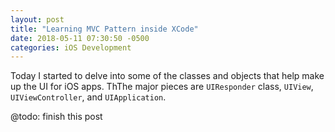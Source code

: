 ```yaml
---
layout: post
title: "Learning MVC Pattern inside XCode"
date: 2018-05-11 07:30:50 -0500
categories: iOS Development 
---
```


Today I started to delve into some of the classes and objects that help make up the UI for iOS apps. ThThe major pieces are `UIResponder` class, `UIView`, `UIViewController`, and `UIApplication`. 

@todo: finish this post
